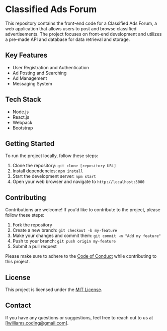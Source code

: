 # Classified Ads Forum

This repository contains the front-end code for a Classified Ads Forum, a web application that allows users to post and browse classified advertisements. The project focuses on front-end development and utilizes a pre-made API and database for data retrieval and storage.

## Key Features

- User Registration and Authentication
- Ad Posting and Searching
- Ad Management
- Messaging System

## Tech Stack

- Node.js
- React.js
- Webpack
- Bootstrap

## Getting Started

To run the project locally, follow these steps:

1. Clone the repository: `git clone [repository URL]`
2. Install dependencies: `npm install`
3. Start the development server: `npm start`
4. Open your web browser and navigate to `http://localhost:3000`

## Contributing

Contributions are welcome! If you'd like to contribute to the project, please follow these steps:

1. Fork the repository
2. Create a new branch: `git checkout -b my-feature`
3. Make your changes and commit them: `git commit -m "Add my feature"`
4. Push to your branch: `git push origin my-feature`
5. Submit a pull request

Please make sure to adhere to the [Code of Conduct](CODE_OF_CONDUCT.md) while contributing to this project.

## License

This project is licensed under the [MIT License](LICENSE).

## Contact

If you have any questions or suggestions, feel free to reach out to us at [lwilliams.coding@gmail.com].

